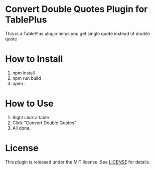 # Convert Double Quotes Plugin for TablePlus

This is a TablePlus plugin helps you get single quote instead of double quote

# How to Install

1) npm install
2) npm run build
3) open .

# How to Use

1) Right click a table
2) Click "Convert Double Quotes"
3) All done.

# License

This plugin is released under the MIT license. See [LICENSE](https://github.com/yrnns/convert-double-quotes-tableplus.git/blob/master/LICENSE) for details.
